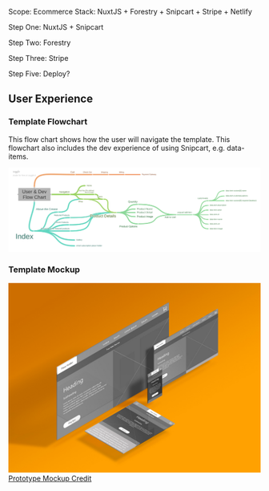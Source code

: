 Scope: Ecommerce
Stack: NuxtJS + Forestry + Snipcart + Stripe + Netlify

Step One: NuxtJS + Snipcart

Step Two: Forestry

Step Three: Stripe

Step Five: Deploy?

## User Experience

### Template Flowchart

This flow chart shows how the user will navigate the template. This flowchart also includes the dev experience of using Snipcart, e.g. data-items.

![Flow Chart](/assets/mockUps/User__Dev_Flow_Chart.png)

### Template Mockup

![Responsive Design Mock Up](/assets/mockUps/MockUp.jpg)
[Prototype Mockup Credit](https://www.behance.net/gallery/53339171/iScreens-Free-Mock-up)
